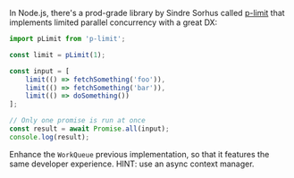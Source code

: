 In Node.js, there's a prod-grade library by Sindre Sorhus called [p-limit](https://github.com/sindresorhus/p-limit) that implements limited parallel concurrency with a great DX:

```javascript
import pLimit from 'p-limit';

const limit = pLimit(1);

const input = [
	limit(() => fetchSomething('foo')),
	limit(() => fetchSomething('bar')),
	limit(() => doSomething())
];

// Only one promise is run at once
const result = await Promise.all(input);
console.log(result);
```

Enhance the `WorkQueue` previous implementation, so that it features the same developer experience.
HINT: use an async context manager.


